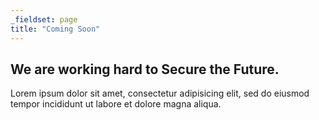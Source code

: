 ```yaml
---
_fieldset: page
title: "Coming Soon"
---
```


<div class="content">
    <section class="coming-soon">
        <h1 class="title">
          We are working hard to Secure the Future.
        </h1>
        <div class="desc">
          Lorem ipsum dolor sit amet, consectetur adipisicing elit, sed do eiusmod tempor incididunt ut labore et dolore magna aliqua.
        </div>
    </section>
</div>
